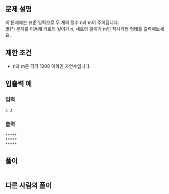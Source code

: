 ## 문제 설명
이 문제에는 표준 입력으로 두 개의 정수 n과 m이 주어집니다.  
별(*) 문자를 이용해 가로의 길이가 n, 세로의 길이가 m인 직사각형 형태를 출력해보세요.

## 제한 조건
* n과 m은 각각 1000 이하인 자연수입니다.

## 입출력 예
### **입력**
```
5 3
```
### **출력**
```
*****
*****
*****
```

## **풀이**

```python

```

## 다른 사람의 풀이

```python

```
